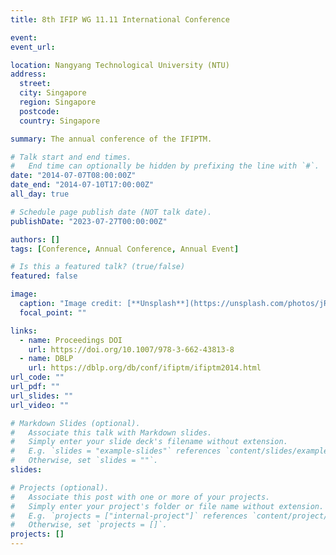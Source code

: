 ```yaml
---
title: 8th IFIP WG 11.11 International Conference

event:
event_url:

location: Nangyang Technological University (NTU)
address:
  street:
  city: Singapore
  region: Singapore
  postcode:
  country: Singapore

summary: The annual conference of the IFIPTM.

# Talk start and end times.
#   End time can optionally be hidden by prefixing the line with `#`.
date: "2014-07-07T08:00:00Z"
date_end: "2014-07-10T17:00:00Z"
all_day: true

# Schedule page publish date (NOT talk date).
publishDate: "2023-07-27T00:00:00Z"

authors: []
tags: [Conference, Annual Conference, Annual Event]

# Is this a featured talk? (true/false)
featured: false

image:
  caption: "Image credit: [**Unsplash**](https://unsplash.com/photos/jR4Zf-riEjI)"
  focal_point: ""

links:
  - name: Proceedings DOI
    url: https://doi.org/10.1007/978-3-662-43813-8
  - name: DBLP
    url: https://dblp.org/db/conf/ifiptm/ifiptm2014.html
url_code: ""
url_pdf: ""
url_slides: ""
url_video: ""

# Markdown Slides (optional).
#   Associate this talk with Markdown slides.
#   Simply enter your slide deck's filename without extension.
#   E.g. `slides = "example-slides"` references `content/slides/example-slides.md`.
#   Otherwise, set `slides = ""`.
slides:

# Projects (optional).
#   Associate this post with one or more of your projects.
#   Simply enter your project's folder or file name without extension.
#   E.g. `projects = ["internal-project"]` references `content/project/deep-learning/index.md`.
#   Otherwise, set `projects = []`.
projects: []
---
```


<!--
Slides can be added in a few ways:

- **Create** slides using Wowchemy's [_Slides_](https://wowchemy.com/docs/managing-content/#create-slides) feature and link using `slides` parameter in the front matter of the talk file
- **Upload** an existing slide deck to `static/` and link using `url_slides` parameter in the front matter of the talk file
- **Embed** your slides (e.g. Google Slides) or presentation video on this page using [shortcodes](https://wowchemy.com/docs/writing-markdown-latex/).

Further event details, including page elements such as image galleries, can be added to the body of this page.
-->
